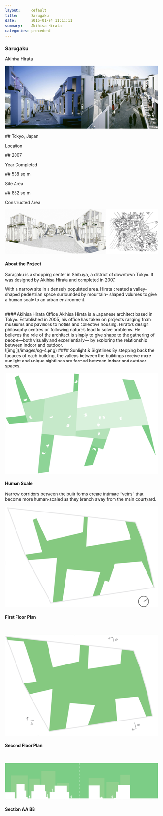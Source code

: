 ```yaml
---
layout:     default
title:      Sarugaku
date:       2015-01-24 11:11:11
summary:    Akihisa Hirata
categories: precedent
---
```


<h3 class="h3 g1">Sarugaku</h3>
Akihisa Hirata<br>

![img ](/images/sg-2.jpg)
<br>
<div class="clearfix py2">
<div class="sm-col sm-col-6 px2">
## Tokyo, Japan
<p class="border-top g1">Location</p>
</div>
<div class="sm-col sm-col-6 px2">
## 2007
<p class="border-top g1">Year Completed</p>
</div>
<div class="sm-col sm-col-6 px2">
## 538 sq m
<p class="border-top g1">Site Area</p>
</div>
<div class="sm-col sm-col-6 px2">
## 852 sq m
<p class="border-top g1">Constructed Area</p>
</div>
</div>

![img ](/images/sg-1.png)
#### About the Project
Saragaku is a shopping center in Shibuya, a district of downtown Tokyo. It was designed by Akihisa Hirata and completed in 2007.

With a narrow site in a densely populated area, Hirata created a valley-shaped pedestrian space surrounded by mountain- shaped volumes to give a human scale to an urban environment.

<br>
#### Akihisa Hirata Office
Akihisa Hirata is a Japanese architect based in Tokyo. Established in 2005, his office has taken on projects ranging from museums and pavilions to hotels and collective housing.
Hirata’s design philosophy centres on following nature’s lead to solve problems. He believes the role of the architect is simply to give shape to the gathering of people—both visually and experientially— by exploring the relationship between indoor and outdoor.

<br>
![img ](/images/sg-4.png)
#### Sunlight & Sightlines
By stepping back the facades of each building, the valleys between the buildings receive more sunlight and unique sightlines are formed between indoor and outdoor spaces.

<div class="py1"></div>

![img ](/images/sg-5.png)
#### Human Scale
Narrow corridors between the built forms create intimate “veins” that become more human-scaled as they branch away from the main courtyard.
<div class="py1"></div>

![img ](/images/sg-7.png)
#### First Floor Plan
<br>

![img ](/images/sg-6.png)
#### Second Floor Plan
<br>

![img ](/images/sg-3.png)
#### Section AA BB

